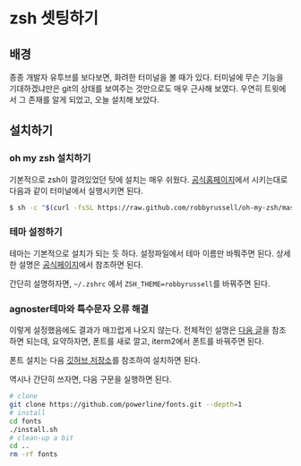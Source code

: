 # zsh 셋팅하기

## 배경

종종 개발자 유투브를 보다보면, 화려한 터미널을 볼 때가 있다. 터미널에 무슨 기능을 기대하겠냐만은 git의 상태를 보여주는 것만으로도 매우 근사해 보였다. 우연히 트윗에서 그 존재를 알게 되었고, 오늘 설치해 보았다.

## 설치하기

### oh my zsh 설치하기

기본적으로 zsh이 깔려있었던 탓에 설치는 매우 쉬웠다.
[공식홈페이지](http://ohmyz.sh/)에서 시키는대로 다음과 같이 터미널에서 실행시키면 된다.

```bash
$ sh -c "$(curl -fsSL https://raw.github.com/robbyrussell/oh-my-zsh/master/tools/install.sh)"
```

### 테마 설정하기

테마는 기본적으로 설치가 되는 듯 하다. 설정파일에서 테마 이름만 바쭤주면 된다.
상세한 설명은 [공식페이지](https://github.com/robbyrussell/oh-my-zsh/wiki/Themes)에서 참조하면 된다.

간단히 설명하자면,
`~/.zshrc` 에서 `ZSH_THEME=robbyrussell`를 바꿔주면 된다.

### agnoster테마와 특수문자 오류 해결

이렇게 설정했음에도 결과가 매끄럽게 나오지 않는다.
전체적인 설명은 [다음 글](https://gist.github.com/kevin-smets/8568070)을 참조하면 되는데, 요약하자면, 폰트를 새로 깔고, iterm2에서 폰트를 바꿔주면 된다.

폰트 설치는 다음 [깃허브 저장소](https://github.com/powerline/fonts)를 참조하여 설치하면 된다.

역시나 간단히 쓰자면, 다음 구문을 실행하면 된다.

```bash
# clone
git clone https://github.com/powerline/fonts.git --depth=1
# install
cd fonts
./install.sh
# clean-up a bit
cd ..
rm -rf fonts
```
